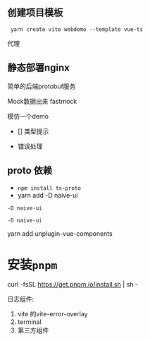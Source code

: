 ## 创建项目模板

```
 yarn create vite webdemo --template vue-ts
```

代理

## 静态部署nginx

简单的后端protobuf服务

Mock数据出来 fastmock

模仿一个demo

- [] 类型提示

* 错误处理

## proto 依赖

* `npm install ts-proto`
* yarn add -D naive-ui

```
-D naive-ui
```


```
-D naive-ui
```

yarn add unplugin-vue-components
# 安装`pnpm`
curl -fsSL https://get.pnpm.io/install.sh | sh -


日志组件:
1. vite 的vite-error-overlay
2. terminal
3. 第三方组件